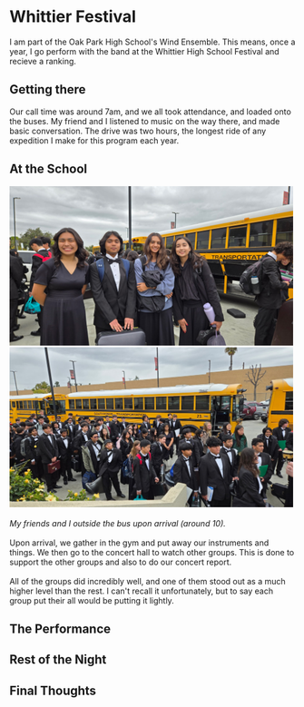 # Whittier Festival
I am part of the Oak Park High School's Wind Ensemble. This means, once a year, I go perform with the band at the Whittier High School Festival and recieve a ranking. 

## Getting there
Our call time was around 7am, and we all took attendance, and loaded onto the buses. My friend and I listened to music on the way there, and made basic conversation. The drive was two hours, the longest ride of any expedition I make for this program each year. 

## At the School
<img src="https://github.com/CaptainSapphire/PH-s-Blog/blob/main/assets/March%202025/3571043192264813336.jpg?raw=true" alt="Friends" width="500"/> <img src="https://github.com/CaptainSapphire/PH-s-Blog/blob/main/assets/March%202025/99844418688154487.jpg?raw=true" alt="Outside the bus" width="500"/><br><br>
*My friends and I outside the bus upon arrival (around 10).* <br><br>
Upon arrival, we gather in the gym and put away our instruments and things. We then go to the concert hall to watch other groups. This is done to support the other groups and also to do our concert report.<br><br>
All of the groups did incredibly well, and one of them stood out as a much higher level than the rest. I can't recall it unfortunately, but to say each group put their all would be putting it lightly. 
 

## The Performance

## Rest of the Night

## Final Thoughts
